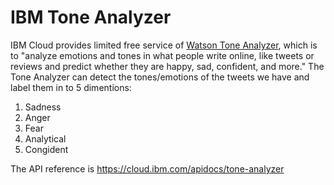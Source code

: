 # IBM Tone Analyzer
IBM Cloud provides limited free service of [Watson Tone Analyzer](https://www.ibm.com/watson/services/tone-analyzer/), which is to "analyze emotions and tones in what people write online, like tweets or reviews and predict whether they are happy, sad, confident, and more." The Tone Analyzer can detect the tones/emotions of the tweets we have and label them in to 5 dimentions: 
1. Sadness
2. Anger
3. Fear
4. Analytical
5. Congident

The API reference is https://cloud.ibm.com/apidocs/tone-analyzer 
